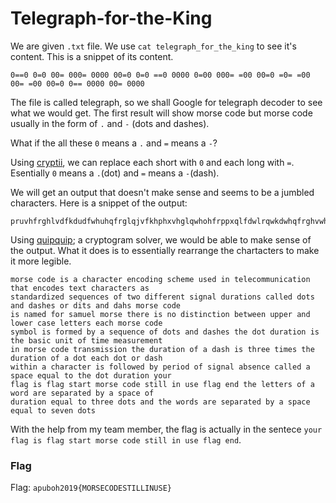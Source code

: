 # Telegraph-for-the-King

We are given `.txt` file. We use `cat telegraph_for_the_king` to see it's content. This is a snippet of its content.
```
0==0 0=0 00= 000= 0000 00=0 0=0 ==0 0000 0=00 000= =00 00=0 =0= =00 00= =00 00=0 0== 0000 00= 0000 
```

The file is called telegraph, so we shall Google for telegraph decoder to see what we would get. The first result will show morse code but morse code usually in the form of `.` and `-` (dots and dashes). 

What if the all these `0` means a `.` and `=` means a `-`?

Using [cryptii](https://cryptii.com/), we can replace each short with `0` and each long with `=`. Esentially `0` means a `.`(dot) and `=` means a `-`(dash).

We will get an output that doesn't make sense and seems to be a jumbled characters. Here is a snippet of the output: 
```
pruvhfrghlvdfkdudfwhuhqfrglqjvfkhphxvhglqwhohfrppxqlfdwlrqwkdwhqfrghvwhawfkdudfwhuvdvvwdqgduglchgvhtxhqfhvr
```

Using [quipquip](https://quipqiup.com/); a cryptogram solver, we would be able to make sense of the output. What it does is to essentially rearrange the chartacters to make it more legible. 
```
morse code is a character encoding scheme used in telecommunication that encodes text characters as 
standardized sequences of two different signal durations called dots and dashes or dits and dahs morse code 
is named for samuel morse there is no distinction between upper and lower case letters each morse code 
symbol is formed by a sequence of dots and dashes the dot duration is the basic unit of time measurement 
in morse code transmission the duration of a dash is three times the duration of a dot each dot or dash 
within a character is followed by period of signal absence called a space equal to the dot duration your
flag is flag start morse code still in use flag end the letters of a word are separated by a space of 
duration equal to three dots and the words are separated by a space equal to seven dots
```
With the help from my team member, the flag is actually in the sentece `your flag is flag start morse code still in use flag end`.

### Flag
Flag: `apuboh2019{MORSECODESTILLINUSE}`
